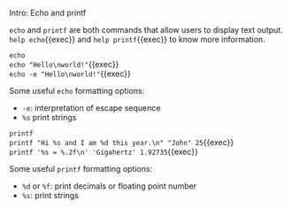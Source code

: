 Intro: Echo and printf 

`echo` and `printf` are both commands that allow users to display text output. `help echo`{{exec}} and `help printf`{{exec}} to know more information. 

`echo` <br>
`echo "Hello\nworld!"`{{exec}} <br>
`echo -e "Hello\nworld!"`{{exec}}

Some useful `echo` formatting options: 
- `-e`: interpretation of escape sequence 
- `%s` print strings 

`printf` <br>
`printf "Hi %s and I am %d this year.\n" "John" 25`{{exec}} <br>
`printf '%s = %.2f\n' 'Gigahertz' 1.92735`{{exec}}

Some useful `printf` formatting options: 
- `%d` or `%f`: print decimals or floating point number
- `%s`: print strings 